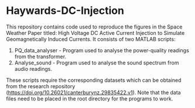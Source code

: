 # Haywards-DC-Injection
This repository contains code used to reproduce the figures in the Space Weather Paper titled: High Voltage DC Active Current Injection to Simulate Geomagnetically Induced Currents. 
It consists of two MATLAB scripts:
1) PQ_data_analyser - Program used to analyse the power-quality readings from the transformer.
2) Analyse_sound - Program used to analyse the sound spectrum from audio readings.

These scripts require the corresponding datasets which can be obtained from the research repository (https://doi.org/10.26021/canterburynz.29835422.v1). Note that the data files need to be placed in the root directory for the programs to work.

